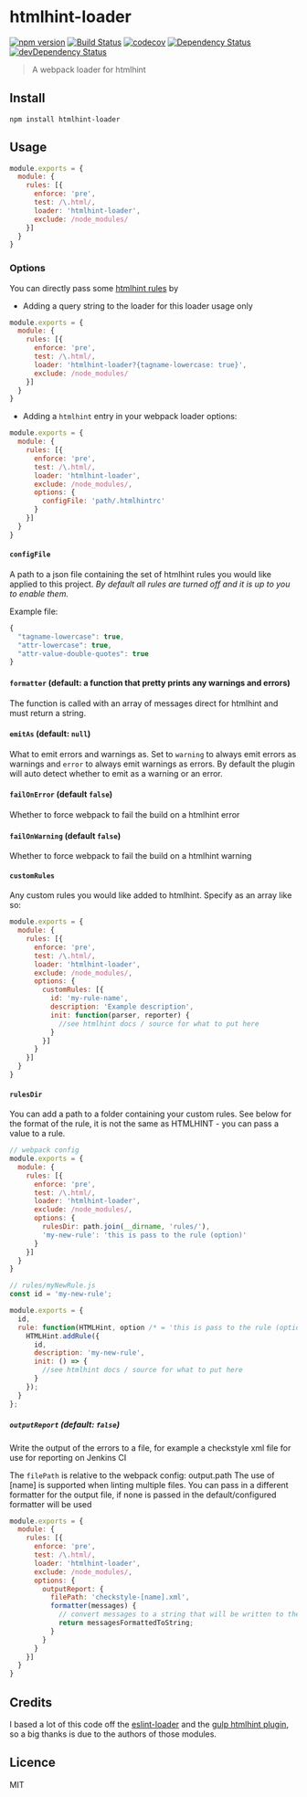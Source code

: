 # htmlhint-loader

[![npm version](https://badge.fury.io/js/htmlhint-loader.svg)](http://badge.fury.io/js/htmlhint-loader)
[![Build Status](https://travis-ci.org/mattlewis92/htmlhint-loader.svg)](https://travis-ci.org/htmlhint/htmlhint-loader)
[![codecov](https://codecov.io/gh/htmlhint/htmlhint-loader/branch/master/graph/badge.svg)](https://codecov.io/gh/htmlhint/htmlhint-loader)
[![Dependency Status](https://david-dm.org/mattlewis92/htmlhint-loader.svg)](https://david-dm.org/mattlewis92/htmlhint-loader)
[![devDependency Status](https://david-dm.org/htmlhint/htmlhint-loader/dev-status.svg)](https://david-dm.org/htmlhint/htmlhint-loader?type=dev)

> A webpack loader for htmlhint

## Install

```
npm install htmlhint-loader
```

## Usage

```javascript
module.exports = {
  module: {
    rules: [{
      enforce: 'pre',
      test: /\.html/,
      loader: 'htmlhint-loader',
      exclude: /node_modules/
    }]
  }
}
```

### Options

You can directly pass some [htmlhint rules](https://github.com/htmlhint/HTMLHint/wiki/Rules) by

- Adding a query string to the loader for this loader usage only

```javascript
module.exports = {
  module: {
    rules: [{
      enforce: 'pre',
      test: /\.html/,
      loader: 'htmlhint-loader?{tagname-lowercase: true}',
      exclude: /node_modules/
    }]
  }
}
```

- Adding a `htmlhint` entry in your webpack loader options:

```javascript
module.exports = {
  module: {
    rules: [{
      enforce: 'pre',
      test: /\.html/,
      loader: 'htmlhint-loader',
      exclude: /node_modules/,
      options: {
        configFile: 'path/.htmlhintrc'
      }
    }]
  }
}
```

#### `configFile`

A path to a json file containing the set of htmlhint rules you would like applied to this project. *By default all rules are turned off and it is up to you to enable them.*

Example file:
```javascript
{
  "tagname-lowercase": true,
  "attr-lowercase": true,
  "attr-value-double-quotes": true
}
```

#### `formatter` (default: a function that pretty prints any warnings and errors)

The function is called with an array of messages direct for htmlhint and must return a string.

#### `emitAs` (default: `null`)

What to emit errors and warnings as. Set to `warning` to always emit errors as warnings and `error` to always emit warnings as errors. By default the plugin will auto detect whether to emit as a warning or an error.

#### `failOnError` (default `false`)

Whether to force webpack to fail the build on a htmlhint error

#### `failOnWarning` (default `false`)

Whether to force webpack to fail the build on a htmlhint warning

#### `customRules`

Any custom rules you would like added to htmlhint. Specify as an array like so:
```javascript
module.exports = {
  module: {
    rules: [{
      enforce: 'pre',
      test: /\.html/,
      loader: 'htmlhint-loader',
      exclude: /node_modules/,
      options: {
        customRules: [{
          id: 'my-rule-name',
          description: 'Example description',
          init: function(parser, reporter) {
            //see htmlhint docs / source for what to put here
          }
        }]
      }
    }]
  }
}
```

#### `rulesDir`

You can add a path to a folder containing your custom rules.
See below for the format of the rule, it is not the same as HTMLHINT - you can pass a value to a rule.
```javascript
// webpack config
module.exports = {
  module: {
    rules: [{
      enforce: 'pre',
      test: /\.html/,
      loader: 'htmlhint-loader',
      exclude: /node_modules/,
      options: {
        rulesDir: path.join(__dirname, 'rules/'),
        'my-new-rule': 'this is pass to the rule (option)'
      }
    }]
  }
}
```

```javascript
// rules/myNewRule.js
const id = 'my-new-rule';

module.exports = {
  id,
  rule: function(HTMLHint, option /* = 'this is pass to the rule (option)' */) {
    HTMLHint.addRule({
      id,
      description: 'my-new-rule',
      init: () => {
        //see htmlhint docs / source for what to put here
      }
    });
  }
};
```

##### `outputReport` (default: `false`)
Write the output of the errors to a file, for example a checkstyle xml file for use for reporting on Jenkins CI

The `filePath` is relative to the webpack config: output.path
The use of [name] is supported when linting multiple files.
You can pass in a different formatter for the output file, if none is passed in the default/configured formatter will be used

```javascript
module.exports = {
  module: {
    rules: [{
      enforce: 'pre',
      test: /\.html/,
      loader: 'htmlhint-loader',
      exclude: /node_modules/,
      options: {
        outputReport: {
          filePath: 'checkstyle-[name].xml',
          formatter(messages) {
            // convert messages to a string that will be written to the file
            return messagesFormattedToString;
          }
        }
      }
    }]
  }
}
```

## Credits

I based a lot of this code off the [eslint-loader](https://github.com/MoOx/eslint-loader) and the [gulp htmlhint plugin](https://github.com/bezoerb/gulp-htmlhint), so a big thanks is due to the authors of those modules.

## Licence

MIT

